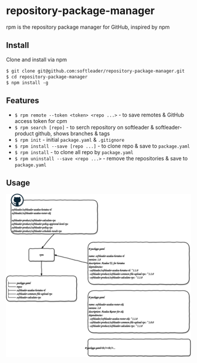 # repository-package-manager

rpm is the repository package manager for GitHub, inspired by npm

## Install

Clone and install via npm

```
$ git clone git@github.com:softleader/repository-package-manager.git
$ cd repository-package-manager
$ npm install -g
```

## Features

- `$ rpm remote --token <token> <repo ...>` - to save remotes & GitHub access token for cpm
- `$ rpm search [repo]` - to serch repository on softleader & softleader-product github, shows branches & tags
- `$ rpm init` - initial `package.yaml` & `.gitignore`
- `$ rpm install --save [repo ...]` - to clone repo & save to `package.yaml`
- `$ rpm install` - to clone all repo by `package.yaml`
- `$ rpm uninstall --save <repo ...>` - remove the repositories & save to `package.yaml`

## Usage

![](./doc/overview.svg)

